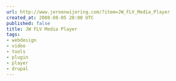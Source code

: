 ```yaml
---
url: http://www.jeroenwijering.com/?item=JW_FLV_Media_Player
created_at: 2008-08-05 20:00 UTC
published: false
title: JW FLV Media Player
tags:
- webdesign
- video
- tools
- plugin
- player
- drupal
---
```



